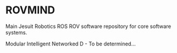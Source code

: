 # ROVMIND
Main Jesuit Robotics ROS ROV software repository for core software systems.

Modular
Intelligent
Networked
D - To be determined...
